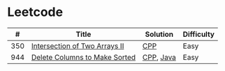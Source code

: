 # Leetcode


|  #  | Title | Solution | Difficulty |
| ------------- | ------------- | ------------- | ------------- |
| 350  | [Intersection of Two Arrays II](https://leetcode.com/problems/intersection-of-two-arrays-ii/description/)  |[CPP](https://github.com/shlokam/Leetcode/blob/main/cpp/IntersectionofTwoArraysII.cpp)  | Easy  |
| 944  | [Delete Columns to Make Sorted](https://leetcode.com/problems/delete-columns-to-make-sorted/description/)  |[CPP](https://github.com/shlokam/Leetcode/blob/main/cpp/DeleteColumnsToMakeSorted.cpp), [Java](https://github.com/shlokam/Leetcode/blob/main/java/DeleteColumnsToMakeSorted.java)  | Easy  |

